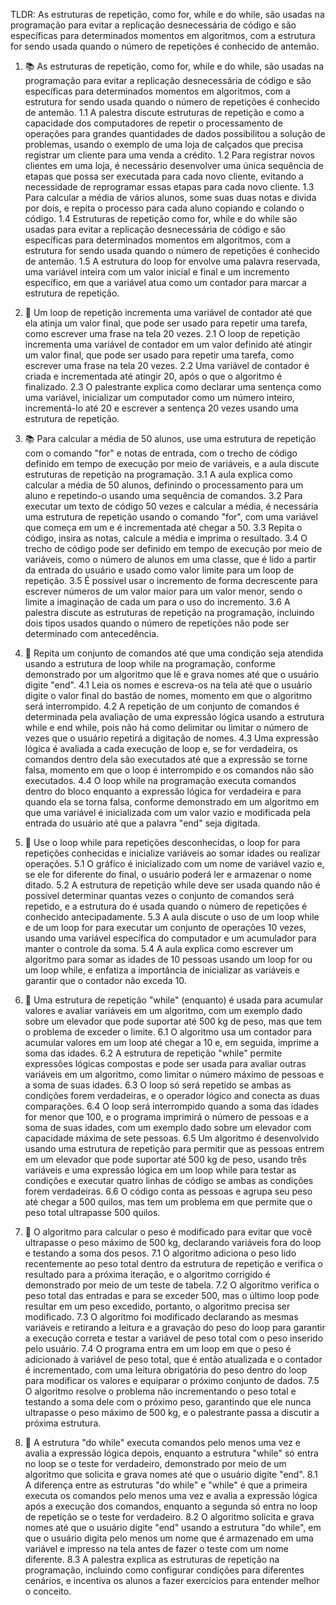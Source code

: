 TLDR: As estruturas de repetição, como for, while e do while, são usadas na programação para evitar a replicação desnecessária de código e são específicas para determinados momentos em algoritmos, com a estrutura for sendo usada quando o número de repetições é conhecido de antemão.

1. 📚 As estruturas de repetição, como for, while e do while, são usadas na programação para evitar a replicação desnecessária de código e são específicas para determinados momentos em algoritmos, com a estrutura for sendo usada quando o número de repetições é conhecido de antemão.
 1.1 A palestra discute estruturas de repetição e como a capacidade dos computadores de repetir o processamento de operações para grandes quantidades de dados possibilitou a solução de problemas, usando o exemplo de uma loja de calçados que precisa registrar um cliente para uma venda a crédito.
 1.2 Para registrar novos clientes em uma loja, é necessário desenvolver uma única sequência de etapas que possa ser executada para cada novo cliente, evitando a necessidade de reprogramar essas etapas para cada novo cliente.
 1.3 Para calcular a média de vários alunos, some suas duas notas e divida por dois, e repita o processo para cada aluno copiando e colando o código.
 1.4 Estruturas de repetição como for, while e do while são usadas para evitar a replicação desnecessária de código e são específicas para determinados momentos em algoritmos, com a estrutura for sendo usada quando o número de repetições é conhecido de antemão.
 1.5 A estrutura do loop for envolve uma palavra reservada, uma variável inteira com um valor inicial e final e um incremento específico, em que a variável atua como um contador para marcar a estrutura de repetição.

2. 📝 Um loop de repetição incrementa uma variável de contador até que ela atinja um valor final, que pode ser usado para repetir uma tarefa, como escrever uma frase na tela 20 vezes.
 2.1 O loop de repetição incrementa uma variável de contador em um valor definido até atingir um valor final, que pode ser usado para repetir uma tarefa, como escrever uma frase na tela 20 vezes.
 2.2 Uma variável de contador é criada e incrementada até atingir 20, após o que o algoritmo é finalizado.
 2.3 O palestrante explica como declarar uma sentença como uma variável, inicializar um computador como um número inteiro, incrementá-lo até 20 e escrever a sentença 20 vezes usando uma estrutura de repetição.

3. 📚 Para calcular a média de 50 alunos, use uma estrutura de repetição com o comando "for" e notas de entrada, com o trecho de código definido em tempo de execução por meio de variáveis, e a aula discute estruturas de repetição na programação.
 3.1 A aula explica como calcular a média de 50 alunos, definindo o processamento para um aluno e repetindo-o usando uma sequência de comandos.
 3.2 Para executar um texto de código 50 vezes e calcular a média, é necessária uma estrutura de repetição usando o comando "for", com uma variável que começa em um e é incrementada até chegar a 50.
 3.3 Repita o código, insira as notas, calcule a média e imprima o resultado.
 3.4 O trecho de código pode ser definido em tempo de execução por meio de variáveis, como o número de alunos em uma classe, que é lido a partir da entrada do usuário e usado como valor limite para um loop de repetição.
 3.5 É possível usar o incremento de forma decrescente para escrever números de um valor maior para um valor menor, sendo o limite a imaginação de cada um para o uso do incremento.
 3.6 A palestra discute as estruturas de repetição na programação, incluindo dois tipos usados quando o número de repetições não pode ser determinado com antecedência.

4. 📝 Repita um conjunto de comandos até que uma condição seja atendida usando a estrutura de loop while na programação, conforme demonstrado por um algoritmo que lê e grava nomes até que o usuário digite "end".
 4.1 Leia os nomes e escreva-os na tela até que o usuário digite o valor final do bastão de nomes, momento em que o algoritmo será interrompido.
 4.2 A repetição de um conjunto de comandos é determinada pela avaliação de uma expressão lógica usando a estrutura while e end while, pois não há como delimitar ou limitar o número de vezes que o usuário repetirá a digitação de nomes.
 4.3 Uma expressão lógica é avaliada a cada execução de loop e, se for verdadeira, os comandos dentro dela são executados até que a expressão se torne falsa, momento em que o loop é interrompido e os comandos não são executados.
 4.4 O loop while na programação executa comandos dentro do bloco enquanto a expressão lógica for verdadeira e para quando ela se torna falsa, conforme demonstrado em um algoritmo em que uma variável é inicializada com um valor vazio e modificada pela entrada do usuário até que a palavra "end" seja digitada.

5. 📝 Use o loop while para repetições desconhecidas, o loop for para repetições conhecidas e inicialize variáveis ao somar idades ou realizar operações.
 5.1 O gráfico é inicializado com um nome de variável vazio e, se ele for diferente do final, o usuário poderá ler e armazenar o nome ditado.
 5.2 A estrutura de repetição while deve ser usada quando não é possível determinar quantas vezes o conjunto de comandos será repetido, e a estrutura do é usada quando o número de repetições é conhecido antecipadamente.
 5.3 A aula discute o uso de um loop while e de um loop for para executar um conjunto de operações 10 vezes, usando uma variável específica do computador e um acumulador para manter o controle da soma.
 5.4 A aula explica como escrever um algoritmo para somar as idades de 10 pessoas usando um loop for ou um loop while, e enfatiza a importância de inicializar as variáveis e garantir que o contador não exceda 10.

6. 📝 Uma estrutura de repetição "while" (enquanto) é usada para acumular valores e avaliar variáveis em um algoritmo, com um exemplo dado sobre um elevador que pode suportar até 500 kg de peso, mas que tem o problema de exceder o limite.
 6.1 O algoritmo usa um contador para acumular valores em um loop até chegar a 10 e, em seguida, imprime a soma das idades.
 6.2 A estrutura de repetição "while" permite expressões lógicas compostas e pode ser usada para avaliar outras variáveis em um algoritmo, como limitar o número máximo de pessoas e a soma de suas idades.
 6.3 O loop só será repetido se ambas as condições forem verdadeiras, e o operador lógico and conecta as duas comparações.
 6.4 O loop será interrompido quando a soma das idades for menor que 100, e o programa imprimirá o número de pessoas e a soma de suas idades, com um exemplo dado sobre um elevador com capacidade máxima de sete pessoas.
 6.5 Um algoritmo é desenvolvido usando uma estrutura de repetição para permitir que as pessoas entrem em um elevador que pode suportar até 500 kg de peso, usando três variáveis e uma expressão lógica em um loop while para testar as condições e executar quatro linhas de código se ambas as condições forem verdadeiras.
 6.6 O código conta as pessoas e agrupa seu peso até chegar a 500 quilos, mas tem um problema em que permite que o peso total ultrapasse 500 quilos.

7. 📝 O algoritmo para calcular o peso é modificado para evitar que você ultrapasse o peso máximo de 500 kg, declarando variáveis fora do loop e testando a soma dos pesos.
 7.1 O algoritmo adiciona o peso lido recentemente ao peso total dentro da estrutura de repetição e verifica o resultado para a próxima iteração, e o algoritmo corrigido é demonstrado por meio de um teste de tabela.
 7.2 O algoritmo verifica o peso total das entradas e para se exceder 500, mas o último loop pode resultar em um peso excedido, portanto, o algoritmo precisa ser modificado.
 7.3 O algoritmo foi modificado declarando as mesmas variáveis e retirando a leitura e a gravação do peso do loop para garantir a execução correta e testar a variável de peso total com o peso inserido pelo usuário.
 7.4 O programa entra em um loop em que o peso é adicionado à variável de peso total, que é então atualizada e o contador é incrementado, com uma leitura obrigatória do peso dentro do loop para modificar os valores e equiparar o próximo conjunto de dados.
 7.5 O algoritmo resolve o problema não incrementando o peso total e testando a soma dele com o próximo peso, garantindo que ele nunca ultrapasse o peso máximo de 500 kg, e o palestrante passa a discutir a próxima estrutura.

8. 📝 A estrutura "do while" executa comandos pelo menos uma vez e avalia a expressão lógica depois, enquanto a estrutura "while" só entra no loop se o teste for verdadeiro, demonstrado por meio de um algoritmo que solicita e grava nomes até que o usuário digite "end".
 8.1 A diferença entre as estruturas "do while" e "while" é que a primeira executa os comandos pelo menos uma vez e avalia a expressão lógica após a execução dos comandos, enquanto a segunda só entra no loop de repetição se o teste for verdadeiro.
 8.2 O algoritmo solicita e grava nomes até que o usuário digite "end" usando a estrutura "do while", em que o usuário digita pelo menos um nome que é armazenado em uma variável e impresso na tela antes de fazer o teste com um nome diferente.
 8.3 A palestra explica as estruturas de repetição na programação, incluindo como configurar condições para diferentes cenários, e incentiva os alunos a fazer exercícios para entender melhor o conceito.
